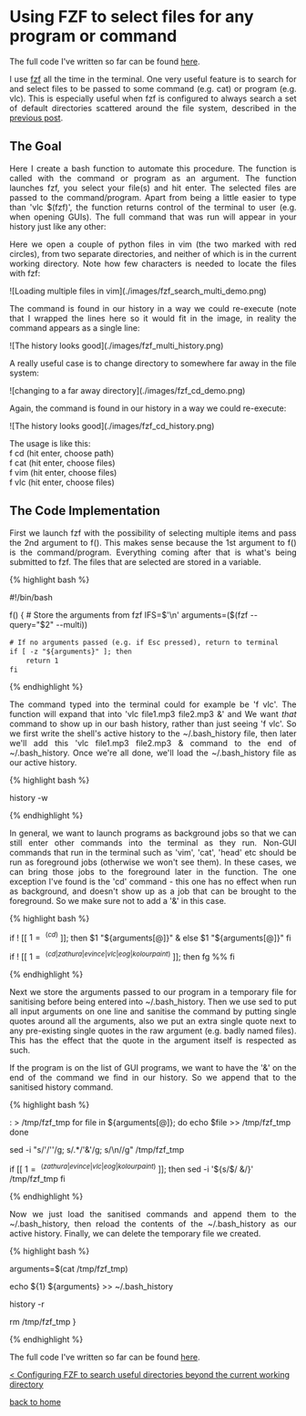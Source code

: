 # Using FZF to select files for any program or command

The full code I've written so far can be found [here](./full_code.md).

<div style="text-align: justify">
<p>I use <a href="https://github.com/junegunn/fzf">fzf</a> all the time in the
terminal. One very useful feature is to search for and select files to be
passed to some command (e.g. cat) or program (e.g. vlc). This is especially
useful when fzf is configured to always search a set of default directories
scattered around the file system, described in the <a
href="../fzf_search_dirs/fzf_search_dirs.html">previous post</a>.</p>
</div>

## The Goal
<div style="text-align: justify">
<p>Here I create a bash function to automate this procedure. The function is
called with the command or program as an argument. The function launches fzf,
you select your file(s) and hit enter. The selected files are passed to the
command/program. Apart from being a little easier to type than 'vlc $(fzf)',
the function returns control of the terminal to user (e.g. when opening GUIs).
The full command that was run will appear in your history just like any other:
</p>
</div>

<div style="text-align: justify">
<p>Here we open a couple of python files in vim (the two marked with red
circles), from two separate directories, and neither of which is in the current
working directory. Note how few characters is needed to locate the files with
fzf:</p>
</div>
![Loading multiple files in vim](./images/fzf_search_multi_demo.png)

<div style="text-align: justify">
<p>The command is found in our history in a way we could re-execute (note that
I wrapped the lines here so it would fit in the image, in reality the command
appears as a single line:</p>
</div>
![The history looks good](./images/fzf_multi_history.png)

<div style="text-align: justify">
<p>A really useful case is to change directory to somewhere far away in the
file system: </p>
</div>
![changing to a far away directory](./images/fzf_cd_demo.png)

<div style="text-align: justify">
<p>Again, the command is found in our history in a way we could re-execute:</p>
</div>
![The history looks good](./images/fzf_cd_history.png)

<div style="text-align: justify">
<p>The usage is like this:<br/>
f cd (hit enter, choose path)<br/>
f cat (hit enter, choose files)<br/>
f vim (hit enter, choose files)<br/>
f vlc (hit enter, choose files)</p>
</div>

## The Code Implementation
<div style="text-align: justify">
<p>First we launch fzf with the possibility of selecting multiple items and
pass the 2nd argument to f(). This makes sense because the 1st argument to f()
is the command/program. Everything coming after that is what's being submitted
to fzf. The files that are selected are stored in a variable.</p>
</div>

{% highlight bash %}

#!/bin/bash

f() {
    # Store the arguments from fzf
    IFS=$'\n' arguments=($(fzf --query="$2" --multi))

    # If no arguments passed (e.g. if Esc pressed), return to terminal
    if [ -z "${arguments}" ]; then
        return 1
    fi

{% endhighlight %}

<div style="text-align: justify">
<p>The command typed into the terminal could for example be 'f vlc'. The
function will expand that into 'vlc file1.mp3 file2.mp3 &' and We want
<i>that</i> command to show up in our bash history, rather than just seeing 'f
vlc'. So we first write the shell's active history to the ~/.bash_history file,
then later we'll add this 'vlc file1.mp3 file2.mp3 & command to the end of
~/.bash_history. Once we're all done, we'll load the ~/.bash_history file as
our active history.</p> 
</div>

{% highlight bash %}

history -w

{% endhighlight %}

<div style="text-align: justify">
<p>In general, we want to launch programs as background jobs so that we can
still enter other commands into the terminal as they run. Non-GUI commands that
run in the terminal such as 'vim', 'cat', 'head' etc should be run as
foreground jobs (otherwise we won't see them). In these cases, we can bring
those jobs to the foreground later in the function. The one exception I've
found is the 'cd' command - this one has no effect when run as background, and
doesn't show up as a job that can be brought to the foreground. So we make sure
not to add a '&' in this case.</p>
</div>

{% highlight bash %}

if ! [[ $1 =~ ^(cd)$ ]]; then
    $1 "${arguments[@]}" &
else
    $1 "${arguments[@]}"
fi

if ! [[ $1 =~ ^(cd|zathura|evince|vlc|eog|kolourpaint)$ ]]; then
    fg %%
fi

{% endhighlight %}

<div style="text-align: justify">
<p>Next we store the arguments passed to our program in a temporary file for
sanitising before being entered into ~/.bash_history. Then we use sed to put
all input arguments on one line and sanitise the command by putting single
quotes around all the arguments, also we put an extra single quote next to any
pre-existing single quotes in the raw argument (e.g. badly named files). This
has the effect that the quote in the argument itself is respected as such.</p>

<p>If the program is on the list of GUI programs, we want to have the '&' on
the end of the command we find in our history. So we append that to the
sanitised history command.</p>
</div>

{% highlight bash %}

: > /tmp/fzf_tmp
for file in ${arguments[@]}; do
    echo $file >> /tmp/fzf_tmp
done

sed -i "s/'/''/g; s/.*/'&'/g; s/\n//g" /tmp/fzf_tmp

if [[ $1 =~ ^(zathura|evince|vlc|eog|kolourpaint)$ ]]; then
    sed -i '${s/$/ \&/}' /tmp/fzf_tmp
fi

{% endhighlight %}

<div style="text-align: justify">
<p>Now we just load the sanitised commands and append them to the
~/.bash_history, then reload the contents of the ~/.bash_history as our active
history. Finally, we can delete the temporary file we created.</p>
</div>

{% highlight bash %}

arguments=$(cat /tmp/fzf_tmp)

echo ${1} ${arguments} >> ~/.bash_history

history -r

rm /tmp/fzf_tmp
}

{% endhighlight %}

The full code I've written so far can be found [here](./full_code.md).

[< Configuring FZF to search useful directories beyond the current working directory](../fzf_search_dirs/fzf_search_dirs.md)

[back to home](../README.md)
